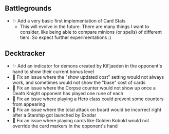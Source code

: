 ## Battlegrounds

-   ✨ Add a very basic first implementation of Card Stats
    -   This will evolve in the future. There are many things I want to consider, like being able to compare minions (or spells) of different tiers. So expect further experimentations :)

## Decktracker

-   ✨ Add an indicator for demons created by Kil'jaeden in the opponent's hand to show their current bonus level
-   🐞 Fix an issue where the "show updated cost" setting would not always work, and sometimes would not show the "base" cost of cards
-   🐞 Fix an issue where the Corpse counter would not show up once a Death Knight opponent has played one rune of each
-   🐞 Fix an issue where playing a Hero class could prevent some counters from appearing
-   🐞 Fix an issue where the total attack on board would be incorrect right after a Starship got launched by Exodar
-   🐞 Fix an issue where playing cards like Golden Kobold would not override the card markers in the opponent's hand
